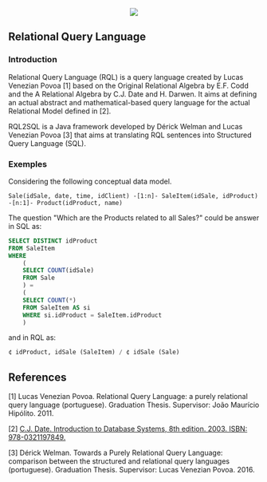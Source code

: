 <p align="center">
<img src="https://raw.githubusercontent.com/lucasvenez/RQL2SQL/images/rql-logo.png"/>
</p>

## Relational Query Language

### Introduction

Relational Query Language (RQL) is a query language created by Lucas Venezian Povoa [1] based on the Original Relational Algebra by E.F. Codd and the A Relational Algebra by C.J. Date and H. Darwen. It aims at defining an actual abstract and mathematical-based query language for the actual Relational Model defined in [2].

RQL2SQL is a Java framework developed by Dérick Welman and Lucas Venezian Povoa [3] that aims at translating RQL sentences into Structured Query Language (SQL).

### Exemples

Considering the following conceptual data model.

```
Sale(idSale, date, time, idClient) -[1:n]- SaleItem(idSale, idProduct) -[n:1]- Product(idProduct, name)
```

The question "Which are the Products related to all Sales?" could be answer in SQL as: 

```SQL
SELECT DISTINCT idProduct
FROM SaleItem
WHERE 
    (
	SELECT COUNT(idSale)
	FROM Sale
    ) = 
    (
	SELECT COUNT(*)
	FROM SaleItem AS si
	WHERE si.idProduct = SaleItem.idProduct
    )
```

and in RQL as:

```SQL
¢ idProduct, idSale (SaleItem) / ¢ idSale (Sale)
```
## References

[1] Lucas Venezian Povoa. Relational Query Language: a purely relational query language (portuguese). Graduation Thesis. Supervisor: João Maurício Hipólito. 2011.

[2] [C.J. Date. Introduction to Database Systems, 8th edition. 2003. ISBN: 978-0321197849.](http://dl.acm.org/citation.cfm?id=861613&CFID=615788245&CFTOKEN=38751876)

[3] Dérick Welman. Towards a Purely Relational Query Language: comparison between the structured and relational query languages (portuguese). Graduation Thesis. Supervisor: Lucas Venezian Povoa. 2016.